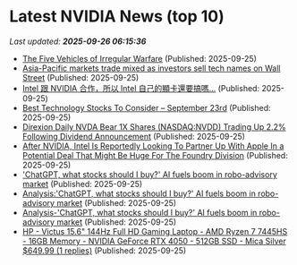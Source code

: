 # Latest NVIDIA News (top 10)
_Last updated: **2025-09-26 06:15:36**_

- [The Five Vehicles of Irregular Warfare](https://smallwarsjournal.com/2025/09/25/the-five-vehicles-of-irregular-warfare/) (Published: 2025-09-25)
- [Asia-Pacific markets trade mixed as investors sell tech names on Wall Street](https://biztoc.com/x/1934de9f3225d901) (Published: 2025-09-25)
- [Intel 跟 NVIDIA 合作，所以 Intel 自己的顯卡還要搞嗎...](https://blog.gslin.org/archives/2025/09/25/12636/intel-%e8%b7%9f-nvidia-%e5%90%88%e4%bd%9c%ef%bc%8c%e6%89%80%e4%bb%a5-intel-%e8%87%aa%e5%b7%b1%e7%9a%84%e9%a1%af%e5%8d%a1%e9%82%84%e8%a6%81%e6%90%9e%e5%97%8e/) (Published: 2025-09-25)
- [Best Technology Stocks To Consider – September 23rd](https://www.etfdailynews.com/2025/09/25/best-technology-stocks-to-consider-september-23rd/) (Published: 2025-09-25)
- [Direxion Daily NVDA Bear 1X Shares (NASDAQ:NVDD) Trading Up 2.2% Following Dividend Announcement](https://www.etfdailynews.com/2025/09/25/direxion-daily-nvda-bear-1x-shares-nasdaqnvdd-trading-up-2-2-following-dividend-announcement/) (Published: 2025-09-25)
- [After NVIDIA, Intel Is Reportedly Looking To Partner Up With Apple In a Potential Deal That Might Be Huge For The Foundry Division](https://wccftech.com/after-nvidia-intel-is-reportedly-looking-to-partner-up-with-apple/) (Published: 2025-09-25)
- ['ChatGPT, what stocks should I buy?' AI fuels boom in robo-advisory market](https://economictimes.indiatimes.com/tech/artificial-intelligence/chatgpt-what-stocks-should-i-buy-ai-fuels-boom-in-robo-advisory-market/articleshow/124105349.cms) (Published: 2025-09-25)
- [Analysis:'ChatGPT, what stocks should I buy?' AI fuels boom in robo-advisory market](https://www.channelnewsasia.com/business/analysischatgpt-what-stocks-should-i-buy-ai-fuels-boom-in-robo-advisory-market-5368321) (Published: 2025-09-25)
- [Analysis-'ChatGPT, what stocks should I buy?' AI fuels boom in robo-advisory market](https://finance.yahoo.com/news/analysis-chatgpt-stocks-buy-ai-050255972.html) (Published: 2025-09-25)
- [HP - Victus 15.6" 144Hz Full HD Gaming Laptop - AMD Ryzen 7 7445HS - 16GB Memory - NVIDIA GeForce RTX 4050 - 512GB SSD - Mica Silver $649.99 (1 replies)](https://slickdeals.net/f/18632578-hp-victus-15-6-144hz-full-hd-gaming-laptop-amd-ryzen-7-7445hs-16gb-memory-nvidia-geforce-rtx-4050-512gb-ssd-mica-silver-649-99) (Published: 2025-09-25)
